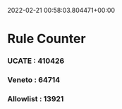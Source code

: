 2022-02-21 00:58:03.804471+00:00
# Rule Counter 
 ### UCATE : 410426

 ### Veneto : 64714

 ### Allowlist : 13921